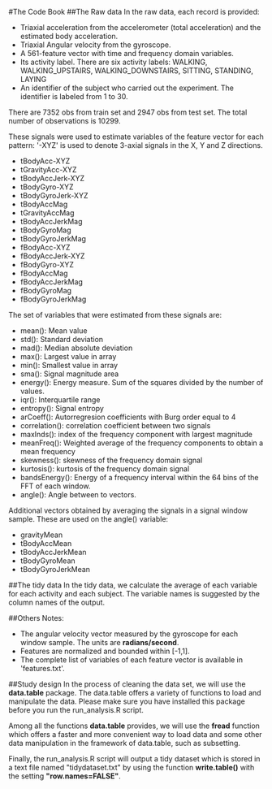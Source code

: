 #The Code Book
##The Raw data
In the raw data, each record is provided:
* Triaxial acceleration from the accelerometer (total acceleration) and the estimated body acceleration.
* Triaxial Angular velocity from the gyroscope. 
* A 561-feature vector with time and frequency domain variables. 
* Its activity label. There are six activity labels: WALKING, WALKING_UPSTAIRS, WALKING_DOWNSTAIRS, SITTING, STANDING, LAYING
* An identifier of the subject who carried out the experiment. The identifier is labeled from 1 to 30.

There are 7352 obs from train set and 2947 obs from test set. The total number of observations is 10299.

These signals were used to estimate variables of the feature vector for each pattern:  '-XYZ' is used to denote 3-axial signals in the X, Y and Z directions.
* tBodyAcc-XYZ
* tGravityAcc-XYZ
* tBodyAccJerk-XYZ
* tBodyGyro-XYZ
* tBodyGyroJerk-XYZ
* tBodyAccMag
* tGravityAccMag
* tBodyAccJerkMag
* tBodyGyroMag
* tBodyGyroJerkMag
* fBodyAcc-XYZ
* fBodyAccJerk-XYZ
* fBodyGyro-XYZ
* fBodyAccMag
* fBodyAccJerkMag
* fBodyGyroMag
* fBodyGyroJerkMag

The set of variables that were estimated from these signals are: 
* mean(): Mean value
* std(): Standard deviation
* mad(): Median absolute deviation 
* max(): Largest value in array
* min(): Smallest value in array
* sma(): Signal magnitude area
* energy(): Energy measure. Sum of the squares divided by the number of values. 
* iqr(): Interquartile range 
* entropy(): Signal entropy
* arCoeff(): Autorregresion coefficients with Burg order equal to 4
* correlation(): correlation coefficient between two signals
* maxInds(): index of the frequency component with largest magnitude
* meanFreq(): Weighted average of the frequency components to obtain a mean frequency
* skewness(): skewness of the frequency domain signal 
* kurtosis(): kurtosis of the frequency domain signal 
* bandsEnergy(): Energy of a frequency interval within the 64 bins of the FFT of each window.
* angle(): Angle between to vectors.

Additional vectors obtained by averaging the signals in a signal window sample. These are used on the angle() variable:
* gravityMean
* tBodyAccMean
* tBodyAccJerkMean
* tBodyGyroMean
* tBodyGyroJerkMean

##The tidy data
In the tidy data, we calculate the average of each variable for each activity and each subject. The variable names is suggested by the column names of the output.

##Others
Notes:
* The angular velocity vector measured by the gyroscope for each window sample. The units are <b>radians/second</b>.
* Features are normalized and bounded within [-1,1].
* The complete list of variables of each feature vector is available in 'features.txt'.

##Study design
In the process of cleaning the data set, we will use the <b>data.table</b> package. The </b>data.table</b> offers a variety of functions to load and manipulate the data. Please make sure you have installed this package before you run the run_analysis.R script. 

Among all the functions <b>data.table</b> provides, we will use the <b>fread</b> function which offers a faster and more convenient way to load data and some other data manipulation in the framework of data.table, such as subsetting. 

Finally, the run_analysis.R script will output a tidy dataset which is stored in a text file named "tidydataset.txt" by using the function <b>write.table()</b> with the setting <b>"row.names=FALSE"</b>.
